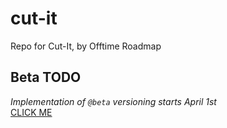 # cut-it
 Repo for Cut-It, by Offtime Roadmap

## Beta TODO
*Implementation of ``@beta`` versioning starts April 1st* \
[CLICK ME](https://offtime.gitbook.io/cut-it/beta)
